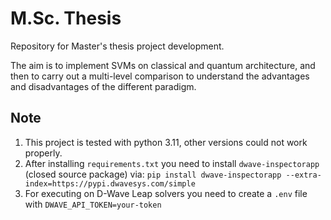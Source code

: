# M.Sc. Thesis

Repository for Master's thesis project development.

The aim is to implement SVMs on classical and quantum architecture, 
and then to carry out a multi-level comparison to understand 
the advantages and disadvantages of the different paradigm.

## Note 

1) This project is tested with python 3.11, other versions could not work properly.
2) After installing `requirements.txt` you need to install `dwave-inspectorapp` (closed source package) via: 
`pip install dwave-inspectorapp --extra-index=https://pypi.dwavesys.com/simple`
3) For executing on D-Wave Leap solvers you need to create a `.env` file with `DWAVE_API_TOKEN=your-token`